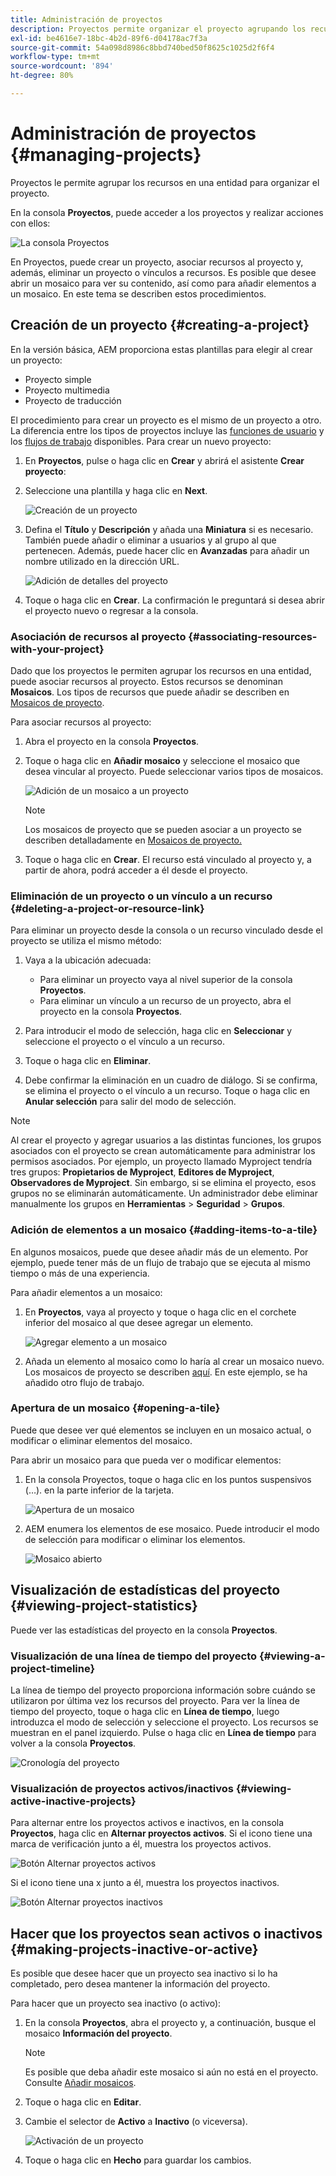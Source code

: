 ```yaml
---
title: Administración de proyectos
description: Proyectos permite organizar el proyecto agrupando los recursos en una entidad a la que se puede acceder y administrar en la consola Proyectos
exl-id: be4616e7-18bc-4b2d-89f6-d04178ac7f3a
source-git-commit: 54a098d8986c8bbd740bed50f8625c1025d2f6f4
workflow-type: tm+mt
source-wordcount: '894'
ht-degree: 80%

---
```


# Administración de proyectos {#managing-projects}

Proyectos le permite agrupar los recursos en una entidad para organizar el proyecto.

En la consola **Proyectos**, puede acceder a los proyectos y realizar acciones con ellos:

![La consola Proyectos](/help/sites-cloud/authoring/assets/projects-console.png)

En Proyectos, puede crear un proyecto, asociar recursos al proyecto y, además, eliminar un proyecto o vínculos a recursos. Es posible que desee abrir un mosaico para ver su contenido, así como para añadir elementos a un mosaico. En este tema se describen estos procedimientos.

## Creación de un proyecto {#creating-a-project}

En la versión básica, AEM proporciona estas plantillas para elegir al crear un proyecto:

* Proyecto simple
* Proyecto multimedia
* Proyecto de traducción

<!-- Hiding product photoshoot via cqdoc-18072 as it is not available in Skyline.
* Product Photo Shoot Project 
-->

El procedimiento para crear un proyecto es el mismo de un proyecto a otro. La diferencia entre los tipos de proyectos incluye las [funciones de usuario](/help/sites-cloud/authoring/projects/overview.md) y los [flujos de trabajo](/help/sites-cloud/authoring/projects/workflows.md) disponibles. Para crear un nuevo proyecto:

1. En **Proyectos**, pulse o haga clic en **Crear** y abrirá el asistente **Crear proyecto**:
1. Seleccione una plantilla y haga clic en **Next**.

   ![Creación de un proyecto](/help/sites-cloud/authoring/assets/projects-create.png)

1. Defina el **Título** y **Descripción** y añada una **Miniatura** si es necesario. También puede añadir o eliminar a usuarios y al grupo al que pertenecen. Además, puede hacer clic en **Avanzadas** para añadir un nombre utilizado en la dirección URL.

   ![Adición de detalles del proyecto](/help/sites-cloud/authoring/assets/projects-add-team.png)

1. Toque o haga clic en **Crear**. La confirmación le preguntará si desea abrir el proyecto nuevo o regresar a la consola.

### Asociación de recursos al proyecto {#associating-resources-with-your-project}

Dado que los proyectos le permiten agrupar los recursos en una entidad, puede asociar recursos al proyecto. Estos recursos se denominan **Mosaicos**. Los tipos de recursos que puede añadir se describen en [Mosaicos de proyecto](/help/sites-cloud/authoring/projects/overview.md#project-tiles).

Para asociar recursos al proyecto:

1. Abra el proyecto en la consola **Proyectos**.
1. Toque o haga clic en **Añadir mosaico** y seleccione el mosaico que desea vincular al proyecto. Puede seleccionar varios tipos de mosaicos.

   ![Adición de un mosaico a un proyecto](/help/sites-cloud/authoring/assets/projects-add-tile.png)

   >[!NOTE]
   >
   >Los mosaicos de proyecto que se pueden asociar a un proyecto se describen detalladamente en [Mosaicos de proyecto.](/help/sites-cloud/authoring/projects/overview.md#project-tiles)

1. Toque o haga clic en **Crear**. El recurso está vinculado al proyecto y, a partir de ahora, podrá acceder a él desde el proyecto.

### Eliminación de un proyecto o un vínculo a un recurso {#deleting-a-project-or-resource-link}

Para eliminar un proyecto desde la consola o un recurso vinculado desde el proyecto se utiliza el mismo método: 

1. Vaya a la ubicación adecuada:

   * Para eliminar un proyecto vaya al nivel superior de la consola **Proyectos**.
   * Para eliminar un vínculo a un recurso de un proyecto, abra el proyecto en la consola **Proyectos**.

1. Para introducir el modo de selección, haga clic en **Seleccionar** y seleccione el proyecto o el vínculo a un recurso.
1. Toque o haga clic en **Eliminar**.

1. Debe confirmar la eliminación en un cuadro de diálogo. Si se confirma, se elimina el proyecto o el vínculo a un recurso. Toque o haga clic en **Anular selección** para salir del modo de selección.

>[!NOTE]
>
>Al crear el proyecto y agregar usuarios a las distintas funciones, los grupos asociados con el proyecto se crean automáticamente para administrar los permisos asociados. Por ejemplo, un proyecto llamado Myproject tendría tres grupos: **Propietarios de Myproject**, **Editores de Myproject**, **Observadores de Myproject**. Sin embargo, si se elimina el proyecto, esos grupos no se eliminarán automáticamente. Un administrador debe eliminar manualmente los grupos en **Herramientas** > **Seguridad** > **Grupos**.

### Adición de elementos a un mosaico {#adding-items-to-a-tile}

En algunos mosaicos, puede que desee añadir más de un elemento. Por ejemplo, puede tener más de un flujo de trabajo que se ejecuta al mismo tiempo o más de una experiencia.

Para añadir elementos a un mosaico:

1. En **Proyectos**, vaya al proyecto y toque o haga clic en el corchete inferior del mosaico al que desee agregar un elemento.

   ![Agregar elemento a un mosaico](/help/sites-cloud/authoring/assets/project-workflows.png)

1. Añada un elemento al mosaico como lo haría al crear un mosaico nuevo. Los mosaicos de proyecto se describen [aquí](/help/sites-cloud/authoring/projects/overview.md#project-tiles). En este ejemplo, se ha añadido otro flujo de trabajo.

### Apertura de un mosaico {#opening-a-tile}

Puede que desee ver qué elementos se incluyen en un mosaico actual, o modificar o eliminar elementos del mosaico.

Para abrir un mosaico para que pueda ver o modificar elementos:

1. En la consola Proyectos, toque o haga clic en los puntos suspensivos (…). en la parte inferior de la tarjeta.

   ![Apertura de un mosaico](/help/sites-cloud/authoring/assets/project-links.png)

1. AEM enumera los elementos de ese mosaico. Puede introducir el modo de selección para modificar o eliminar los elementos.

   ![Mosaico abierto](/help/sites-cloud/authoring/assets/projects-add-link.png)

## Visualización de estadísticas del proyecto {#viewing-project-statistics}

Puede ver las estadísticas del proyecto en la consola **Proyectos**.

### Visualización de una línea de tiempo del proyecto {#viewing-a-project-timeline}

La línea de tiempo del proyecto proporciona información sobre cuándo se utilizaron por última vez los recursos del proyecto. Para ver la línea de tiempo del proyecto, toque o haga clic en **Línea de tiempo**, luego introduzca el modo de selección y seleccione el proyecto. Los recursos se muestran en el panel izquierdo. Pulse o haga clic en **Línea de tiempo** para volver a la consola **Proyectos**.

![Cronología del proyecto](/help/sites-cloud/authoring/assets/projects-timeline.png)

### Visualización de proyectos activos/inactivos {#viewing-active-inactive-projects}

Para alternar entre los proyectos activos e inactivos, en la consola **Proyectos**, haga clic en **Alternar proyectos activos**. Si el icono tiene una marca de verificación junto a él, muestra los proyectos activos.

![Botón Alternar proyectos activos](/help/sites-cloud/authoring/assets/projects-active.png)

Si el icono tiene una x junto a él, muestra los proyectos inactivos.

![Botón Alternar proyectos inactivos](/help/sites-cloud/authoring/assets/projects-inactive.png)

## Hacer que los proyectos sean activos o inactivos {#making-projects-inactive-or-active}

Es posible que desee hacer que un proyecto sea inactivo si lo ha completado, pero desea mantener la información del proyecto.

Para hacer que un proyecto sea inactivo (o activo):

1. En la consola **Proyectos**, abra el proyecto y, a continuación, busque el mosaico **Información del proyecto**.

   >[!NOTE]
   Es posible que deba añadir este mosaico si aún no está en el proyecto. Consulte [Añadir mosaicos](#adding-items-to-a-tile).

1. Toque o haga clic en **Editar**.
1. Cambie el selector de **Activo** a **Inactivo** (o viceversa).

   ![Activación de un proyecto](/help/sites-cloud/authoring/assets/projects-add-team.png)

1. Toque o haga clic en **Hecho** para guardar los cambios.
